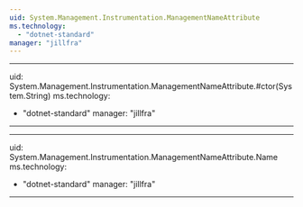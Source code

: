 ```yaml
---
uid: System.Management.Instrumentation.ManagementNameAttribute
ms.technology: 
  - "dotnet-standard"
manager: "jillfra"
---
```


---
uid: System.Management.Instrumentation.ManagementNameAttribute.#ctor(System.String)
ms.technology: 
  - "dotnet-standard"
manager: "jillfra"
---

---
uid: System.Management.Instrumentation.ManagementNameAttribute.Name
ms.technology: 
  - "dotnet-standard"
manager: "jillfra"
---
